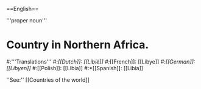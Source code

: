 ==English==

'''proper noun'''

# Country in Northern Africa.
#:'''Translations'''
#:*[[Dutch]]: [[Libië]]
#:*[[French]]: [[Libye]]
#:*[[German]]: [[Libyen]]
#:*[[Polish]]: [[Libia]]
#:*[[Spanish]]: [[Libia]]

''See:'' [[Countries of the world]]